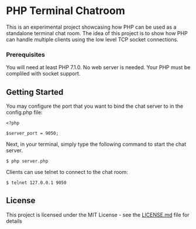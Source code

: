 # PHP Terminal Chatroom

This is an experimental project showcasing how PHP can be used as a standalone terminal chat room. The idea of this project is to show how PHP can handle multiple clients using the low level TCP socket connections.

### Prerequisites

You will need at least PHP 7.1.0. No web server is needed. Your PHP must be compliled with socket support.

## Getting Started

You may configure the port that you want to bind the chat server to in the config.php file:

```
<?php

$server_port = 9050;
```

Next, in your terminal, simply type the following command to start the chat server.


```
$ php server.php
```

Clients can use telnet to connect to the chat room:


```
$ telnet 127.0.0.1 9050
```

## License

This project is licensed under the MIT License - see the [LICENSE.md](LICENSE.md) file for details


